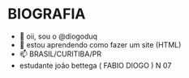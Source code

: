 # BIOGRAFIA
- 👋 oii, sou o @diogoduq
- 🌱 estou aprendendo como fazer um site (HTML)
- 📫 BRASIL/CURITIBA/PR
- estudante joão bettega ( FABIO DIOGO ) N 07
<!---
diogoduq/diogoduq is a ✨ special ✨ repository because its `README.md` (this file) appears on your GitHub profile.
You can click the Preview link to take a look at your changes.
--->
